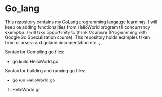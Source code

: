 # Go_lang

This repository contains my GoLang programming langauge learnings. I will keep on adding functionalities from HelloWorld program till concurrency examples. I will take opportunity to thank Coursera  (Programming with Google Go Specialization course). This repository holds examples taken from coursera and goland documentation etc..,

Syntax for Compiling go files:
* go build HelloWorld.go

Syntax for building and running go files:
* go run HelloWorld.go

1. HelloWorld.go